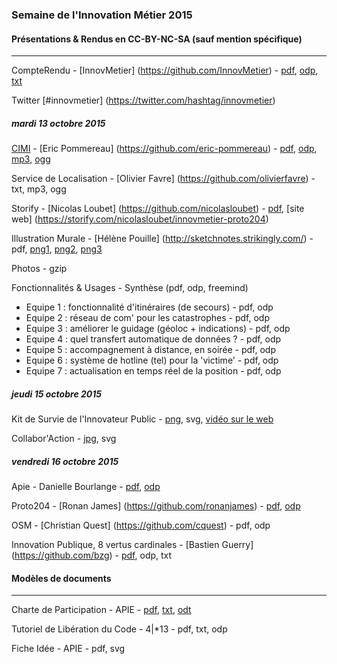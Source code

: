 
### Semaine de l'Innovation Métier 2015

#### Présentations & Rendus en CC-BY-NC-SA (sauf mention spécifique)

---

CompteRendu - [InnovMetier] (https://github.com/InnovMetier) - [pdf](docs/CompteRendu.pdf), [odp](docs/CompteRendu.odp), [txt](docs/CompteRendu.md)

Twitter [#innovmetier] (https://twitter.com/hashtag/innovmetier)

##### mardi 13 octobre 2015

[CIMI](https://twitter.com/communaute_cimi) - [Eric Pommereau] (https://github.com/eric-pommereau) - [pdf](docs/CIMI.pdf), [odp](docs/CIMI.odp), [mp3](docs/cimi.mp3), [ogg](https://github.com/InnovMetierEtat/semaineIP2015documentation/blob/master/docs/CIMI.ogg)

Service de Localisation - [Olivier Favre] (https://github.com/olivierfavre) - txt, mp3, ogg

Storify - [Nicolas Loubet] (https://github.com/nicolasloubet) - [pdf](docs/Storify.pdf), [site web] (https://storify.com/nicolasloubet/innovmetier-proto204)

Illustration Murale - [Hélène Pouille] (http://sketchnotes.strikingly.com/) - pdf, [png1](docs/Illus1.webapp.jpg), [png2](docs/Illus2.fonctionnalites.jpg), [png3](docs/Illus3.usages.jpg)

Photos - gzip 

Fonctionnalités & Usages - Synthèse (pdf, odp, freemind)

- Equipe 1 : fonctionnalité d'itinéraires (de secours) - pdf, odp
- Equipe 2 : réseau de com' pour les catastrophes - pdf, odp
- Equipe 3 : améliorer le guidage (géoloc + indications) - pdf, odp
- Equipe 4 : quel transfert automatique de données ? - pdf, odp
- Equipe 5 : accompagnement à distance, en soirée - pdf, odp
- Equipe 6 : système de hotline (tel) pour la 'victime' - pdf, odp
- Equipe 7 : actualisation en temps réel de la position - pdf, odp

##### jeudi 15 octobre 2015

Kit de Survie de l'Innovateur Public - [png](docs/KitdeSurvieDeLInnovateur.png), svg, [vidéo sur le web](http://www.acteurspublics.tv/play/38784/jean-christophe-frachet-conseil-general-de-l-essonne?options%5Bcurrent_component_instance%5D=video_list&options%5Bvideo_list%5D%5Bfilter_request%5D%5Bvideo_slug%5D=38784%2Fjean-christophe-frachet-conseil-general-de-l-essonne&options%5Bvideo_list%5D%5Bfilter_request%5D%5Bposition%5D=3&options%5Bvideo_list%5D%5Bfilter_request%5D%5Bpage%5D=1)

Collabor'Action - [jpg](docs/BarCamp-CollaborAction.jpg), svg

##### vendredi 16 octobre 2015

Apie - Danielle Bourlange - [pdf](docs/apie.pdf), [odp](docs/apie.odp)

Proto204 - [Ronan James] (https://github.com/ronanjames) - [pdf](docs/proto.pdf), [odp](docs/proto.odp)

OSM - [Christian Quest] (https://github.com/cquest) - pdf, odp

Innovation Publique, 8 vertus cardinales - [Bastien Guerry] (https://github.com/bzg) - [pdf](docs/InnovationLibre.pdf), odp, txt

#### Modèles de documents

---

Charte de Participation - APIE - [pdf](docs/charteparticipation.pdf), [txt](docs/charteparticipation.md), [odt](docs/charteparticipation.odt)

Tutoriel de Libération du Code - 4|*13 - pdf, txt, odp

Fiche Idée - APIE - pdf, svg
